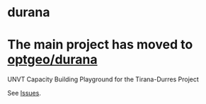 # durana
# The main project has moved to [optgeo/durana](https://github.com/optgeo/durana)
UNVT Capacity Building Playground for the Tirana-Durres Project

See [Issues](https://github.com/unvt/durana/issues). 
